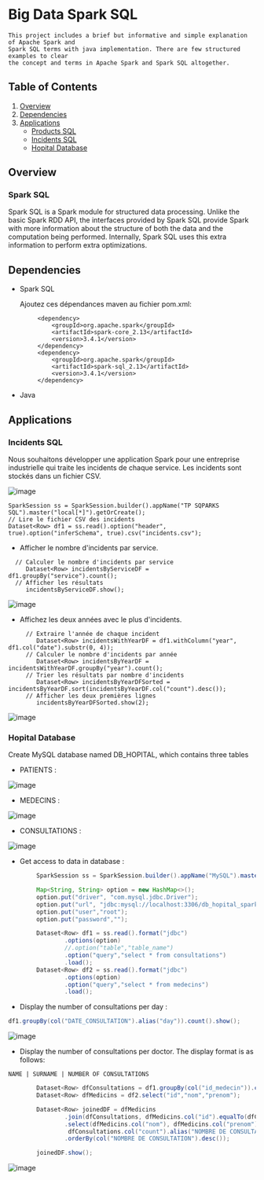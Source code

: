 # Big Data Spark SQL


```
This project includes a brief but informative and simple explanation of Apache Spark and
Spark SQL terms with java implementation. There are few structured examples to clear
the concept and terms in Apache Spark and Spark SQL altogether.
```

## Table of Contents
1. [Overview](#overview)
2. [Dependencies](#dependencies)
3. [Applications](#applications)
    * [Products SQL](#products-sql)
    * [Incidents SQL](#incidents-sql)
    * [Hopital Database](#hopital-database)


## Overview

### Spark SQL

Spark SQL is a Spark module for structured data processing. Unlike the basic Spark RDD API, the interfaces provided by Spark SQL provide Spark with more information about the structure of both the data and the computation being performed. Internally, Spark SQL uses this extra information to perform extra optimizations.

## Dependencies

* Spark SQL

  Ajoutez ces dépendances maven au fichier pom.xml:

  ```maven
       <dependency>
           <groupId>org.apache.spark</groupId>
           <artifactId>spark-core_2.13</artifactId>
           <version>3.4.1</version>
       </dependency>
       <dependency>
           <groupId>org.apache.spark</groupId>
           <artifactId>spark-sql_2.13</artifactId>
           <version>3.4.1</version>
       </dependency>
  ```

* Java

## Applications
### Incidents SQL
Nous souhaitons développer une application Spark pour une entreprise industrielle qui traite les incidents de chaque service.
Les incidents sont stockés dans un fichier CSV.

![image](https://github.com/el-moudni-hicham/bigdata-spark-sql/assets/85403056/a0119451-b944-4662-a07a-3ce56b89fa6e)

```
SparkSession ss = SparkSession.builder().appName("TP SQPARKS SQL").master("local[*]").getOrCreate();
// Lire le fichier CSV des incidents
Dataset<Row> df1 = ss.read().option("header", true).option("inferSchema", true).csv("incidents.csv");
```

* Afficher le nombre d'incidents par service.

```
  // Calculer le nombre d'incidents par service
     Dataset<Row> incidentsByServiceDF = df1.groupBy("service").count();
  // Afficher les résultats
     incidentsByServiceDF.show();
```

![image](https://github.com/el-moudni-hicham/bigdata-spark-sql/assets/85403056/34972b5f-83c0-4720-8186-60733427a6cb)

* Affichez les deux années avec le plus d'incidents.

```
     // Extraire l'année de chaque incident
        Dataset<Row> incidentsWithYearDF = df1.withColumn("year", df1.col("date").substr(0, 4));
     // Calculer le nombre d'incidents par année
        Dataset<Row> incidentsByYearDF = incidentsWithYearDF.groupBy("year").count();
     // Trier les résultats par nombre d'incidents
        Dataset<Row> incidentsByYearDFSorted = incidentsByYearDF.sort(incidentsByYearDF.col("count").desc());
     // Afficher les deux premières lignes
        incidentsByYearDFSorted.show(2);
```

![image](https://github.com/el-moudni-hicham/bigdata-spark-sql/assets/85403056/80354378-c621-45ac-8f09-a12ea7eed294)

### Hopital Database

Create MySQL database named DB_HOPITAL, which contains three tables

* PATIENTS :

![image](https://github.com/el-moudni-hicham/bigdata-spark-sql/assets/85403056/12cd8ab1-d6d5-4f85-b1d7-5162608c6b83)

* MEDECINS :

![image](https://github.com/el-moudni-hicham/bigdata-spark-sql/assets/85403056/23e115fb-f9ed-42a0-a1b8-5d6ce0fe332c)

* CONSULTATIONS :

![image](https://github.com/el-moudni-hicham/bigdata-spark-sql/assets/85403056/3a488794-074a-4189-89bf-7969e8a8674b)

* Get access to data in database :

```java
        SparkSession ss = SparkSession.builder().appName("MySQL").master("local[*]").getOrCreate();

        Map<String, String> option = new HashMap<>();
        option.put("driver", "com.mysql.jdbc.Driver");
        option.put("url", "jdbc:mysql://localhost:3306/db_hopital_spark");
        option.put("user","root");
        option.put("password","");

        Dataset<Row> df1 = ss.read().format("jdbc")
                .options(option)
                //.option("table","table_name")
                .option("query","select * from consultations")
                .load();
        Dataset<Row> df2 = ss.read().format("jdbc")
                .options(option)
                .option("query","select * from medecins")
                .load();
```

* Display the number of consultations per day :

```java
df1.groupBy(col("DATE_CONSULTATION").alias("day")).count().show();
```

![image](https://github.com/el-moudni-hicham/bigdata-spark-sql/assets/85403056/9dfd46f1-5606-46d7-91d8-b24a300b631c)


* Display the number of consultations per doctor. The display format is as follows:

`NAME | SURNAME | NUMBER OF CONSULTATIONS`

```java
        Dataset<Row> dfConsultations = df1.groupBy(col("id_medecin")).count();
        Dataset<Row> dfMedicins = df2.select("id","nom","prenom");

        Dataset<Row> joinedDF = dfMedicins
                .join(dfConsultations, dfMedicins.col("id").equalTo(dfConsultations.col("id_medecin")), "inner")
                .select(dfMedicins.col("nom"), dfMedicins.col("prenom"),
                 dfConsultations.col("count").alias("NOMBRE DE CONSULTATION"))
                .orderBy(col("NOMBRE DE CONSULTATION").desc());

        joinedDF.show();
```

![image](https://github.com/el-moudni-hicham/bigdata-spark-sql/assets/85403056/a20eaf6d-cdaf-4864-a2e9-8122f7724aab)

